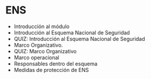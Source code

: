 # ENS

- Introducción al módulo
- Introducción al Esquema Nacional de Seguridad
- QUIZ: Introducción al Esquema Nacional de Seguridad
- Marco Organizativo.
- QUIZ: Marco Organizativo
- Marco operacional
- Responsables dentro del esquema
- Medidas de protección de ENS
